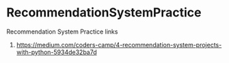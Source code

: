 # RecommendationSystemPractice
Recommendation System Practice links 



1. https://medium.com/coders-camp/4-recommendation-system-projects-with-python-5934de32ba7d
